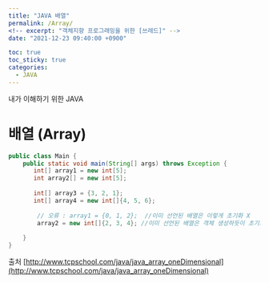 ```yaml
---
title: "JAVA 배열"
permalink: /Array/
<!-- excerpt: "객체지향 프로그래밍을 위한 [쓰레드]" -->
date: "2021-12-23 09:40:00 +0900"

toc: true
toc_sticky: true
categories:
  - JAVA
---
```

내가 이해하기 위한 JAVA
# 배열 (Array)

```java
public class Main {
    public static void main(String[] args) throws Exception {
       int[] array1 = new int[5];
       int array2[] = new int[5];
       
       int[] array3 = {3, 2, 1};
       int[] array4 = new int[]{4, 5, 6};
       
        // 오류 : array1 = {0, 1, 2};  //이미 선언된 배열은 이렇게 초기화 X
        array2 = new int[]{2, 3, 4}; //이미 선언된 배열은 객체 생성하듯이 초기화 O
        
    }
}
```

출처
[http://www.tcpschool.com/java/java_array_oneDimensional](http://www.tcpschool.com/java/java_array_oneDimensional)